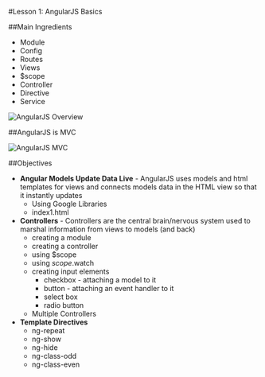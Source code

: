 #Lesson 1: AngularJS Basics

##Main Ingredients
* Module
* Config
* Routes
* Views
* $scope
* Controller
* Directive
* Service

![AngularJS Overview](http://i39.photobucket.com/albums/e188/ahuimanu/AngularJSOverview_zpswsloarmz.png "AngularJS Overview")

##AngularJS is MVC

![AngularJS MVC](http://i39.photobucket.com/albums/e188/ahuimanu/angularjs_mvc_zpsrp7ya4fy.jpg "AngularJS MVC")

##Objectives

* **Angular Models Update Data Live** - AngularJS uses models and html templates for views and connects models data in the HTML view so that it instantly updates
  * Using Google Libraries
  * index1.html
* **Controllers** - Controllers are the central brain/nervous system used to marshal information from views to models (and back)
  * creating a module
  * creating a controller
  * using $scope
  * using $scope.$watch
  * creating input elements
    * checkbox - attaching a model to it
    * button - attaching an event handler to it
    * select box
    * radio button
  * Multiple Controllers
* **Template Directives**
  * ng-repeat
  * ng-show
  * ng-hide
  * ng-class-odd
  * ng-class-even




